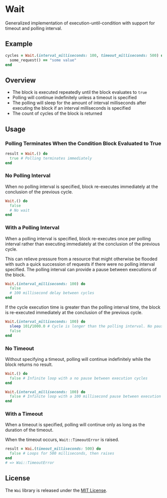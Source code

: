 # Wait

Generalized implementation of execution-until-condition with support for timeout and polling interval.

## Example

``` ruby
cycles = Wait.(interval_milliseconds: 100, timeout_milliseconds: 500) do
  some_request() == "some value"
end
```

## Overview

- The block is executed repeatedly until the block evaluates to `true`
- Polling will continue indefinitely unless a timeout is specified
- The polling will sleep for the amount of interval milliseconds after executing the block if an interval milliseconds is specified
- The count of cycles of the block is returned

## Usage

### Polling Terminates When the Condition Block Evaluated to True

``` ruby
result = Wait.() do
  true # Polling terminates immediately
end
```

### No Polling Interval

When no polling interval is specified, block re-executes immediately at the conclusion of the previous cycle.

``` ruby
Wait.() do
  false
  # No wait
end
```

### With a Polling Interval

When a polling interval is specified, block re-executes once per polling interval rather than executing immediately at the conclusion of the previous cycle.

This can relieve pressure from a resource that might otherwise be flooded with such a quick succession of requests if there were no polling interval specified. The polling interval can provide a pause between executions of the block.

``` ruby
Wait.(interval_milliseconds: 100) do
  false
  # 100 millisecond delay between cycles
end
```

If the cycle execution time is greater than the polling interval time, the block is re-executed immediately at the conclusion of the previous cycle.

``` ruby
Wait.(interval_milliseconds: 100) do
  sleep 101/1000.0 # Cycle is longer than the polling interval. No pause between executions
  false
end
```

### No Timeout

Without specifying a timeout, polling will continue indefinitely while the block returns no result.

``` ruby
Wait.() do
  false # Infinite loop with a no pause between execution cycles
end
```

``` ruby
Wait.(interval_milliseconds: 100) do
  false # Infinite loop with a 100 millisecond pause between execution cycles
end
```

### With a Timeout

When a timeout is specified, polling will continue only as long as the duration of the timeout.

When the timeout occurs, `Wait::TimeoutError` is raised.

``` ruby
result = Wai.(timeout_milliseconds: 500) do
  false # Loops for 500 milliseconds, then raises
end
# => Wai::TimeoutError
```

## License

The `Wai` library is released under the [MIT License](https://github.com/eventide-project/Wai/blob/master/MIT-License.txt).
